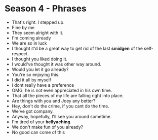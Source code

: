 # Season 4 - Phrases

* That's right. I stepped up.
* Fine by me
* They seem alright with it.
* I'm coming already
* We are so in luck
* I thought it'd be a great way to get rid of the last **smidgen** of the self-respect.
* I thought you liked doing it.
* I would've thought it was other way around.
* Would you let it go already?
* You're so enjoying this.
* I did it all by myself
* i dont really have a preference
* OMG, he is not even appreciated in his own time.
* That all the pieces of my life are falling right into place.
* Are things with you and Joey any better?
* Hey, don't do the crime, if you cant do the time.
* We've got company.
* Anyway, hopefully, I'll see you around sometime.
* I'm tired of your **bellyaching**.
* We don't make fun of you already?
* No good can come of this
